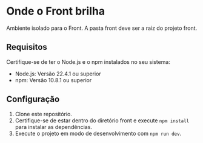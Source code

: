 # Onde o Front brilha

Ambiente isolado para o Front. A pasta front deve ser a raiz do projeto front.

## Requisitos
Certifique-se de ter o Node.js e o npm instalados no seu sistema:
- Node.js: Versão 22.4.1 ou superior
- npm: Versão 10.8.1 ou superior

## Configuração
1. Clone este repositório.
2. Certifique-se de estar dentro do diretório front e execute `npm install` para instalar as dependências.
3. Execute o projeto em modo de desenvolvimento com `npm run dev`.
